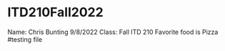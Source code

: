 # ITD210Fall2022
Name: Chris Bunting
9/8/2022
Class: Fall ITD 210
Favorite food is Pizza
#testing file
